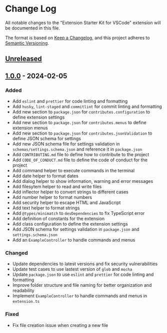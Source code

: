 # Change Log

All notable changes to the "Extension Starter Kit for VSCode" extension will be documented in this file.

The format is based on [Keep a Changelog](https://keepachangelog.com/en/1.0.0/),
and this project adheres to [Semantic Versioning](https://semver.org/spec/v2.0.0.html).

## [Unreleased]

## [1.0.0] - 2024-02-05

### Added

- Add `eslint` and `prettier` for code linting and formatting
- Add `husky`, `lint-staged` and `commitlint` for commit linting and formatting
- Add new section to `package.json` for `contributes.configuration` to define extension settings
- Add new section to `package.json` for `contributes.menus` to define extension menus
- Add new section to `package.json` for `contributes.jsonValidation` to define JSON schema for settings
- Add new JSON schema file for settings validation in `schemas/settings.schema.json` and reference it in `package.json`
- Add `CONTRIBUTING.md` file to define how to contribute to the project
- Add `CODE_OF_CONDUCT.md` file to define the code of conduct for the project
- Add command helper to execute commands in the terminal
- Add date helper to format dates
- Add dialog helper to show information, warning and error messages
- Add filesytem helper to read and write files
- Add inflector helper to convert strings to different cases
- Add number helper to format numbers
- Add security helper to escape HTML and JavaScript
- Add text helper to format strings
- Add `@types/minimatch` to `devDependencies` to fix TypeScript error
- Add definition of constants for the extension
- Add class configuration to define the extension settings
- Add JSON schema for settings validation in `package.json` and `settings.schema.json`
- Add an `ExampleController` to handle commands and menus

### Changed

- Update dependencies to latest versions and fix security vulnerabilities
- Update test cases to use lastest version of `glob` and `mocha`
- Update `package.json` to use `eslint` and `prettier` for code linting and formatting
- Improve folder structure and file naming for better organization and readability
- Implement `ExampleController` to handle commands and menus in `extension.ts`

### Fixed

- Fix file creation issue when creating a new file

[unreleased]: https://github.com/ManuelGil/vscode-nextjs-generator/compare/v1.0.0...HEAD
[1.0.0]: https://github.com/ManuelGil/vscode-nextjs-generator/releases/tag/v1.0.0